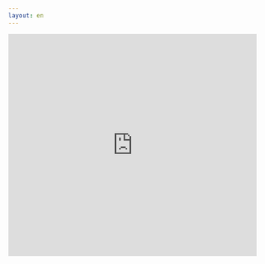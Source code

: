 ```yaml
---
layout: en
---
```


<!-- Google Maps -->

<iframe width="100%" height="450" frameborder="0" scrolling="no" marginheight="0" marginwidth="0" src="https://maps.google.com/maps?f=q&amp;source=s_q&amp;hl=en&amp;geocode=&amp;q=Melkerhof+Appartements,+Schreyvogelgasse+4,+1010+Wien,+%C3%96sterreich&amp;aq=&amp;sll=37.0625,-95.589179&amp;sspn=82.704067,95.537109&amp;t=v&amp;ie=UTF8&amp;hq=Melkerhof+Appartements,&amp;hnear=Schreyvogelgasse+4,+Innere+Stadt+1010+Wien,+Austria&amp;ll=48.212591,16.363716&amp;spn=0.006295,0.006295&amp;output=embed">Schreyvogelgasse 4. 1010 Wien</iframe>
